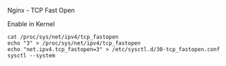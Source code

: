 Nginx - TCP Fast Open

Enable in Kernel
```
cat /proc/sys/net/ipv4/tcp_fastopen
echo "3" > /proc/sys/net/ipv4/tcp_fastopen
echo "net.ipv4.tcp_fastopen=3" > /etc/sysctl.d/30-tcp_fastopen.conf
sysctl --system
```



